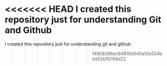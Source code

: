 <<<<<<< HEAD
I created this repository just for understanding Git and Github
=======
I created this repository just for understanding git and github
>>>>>>> f4908386ec64819d040a12e524bbe52b18768d22
